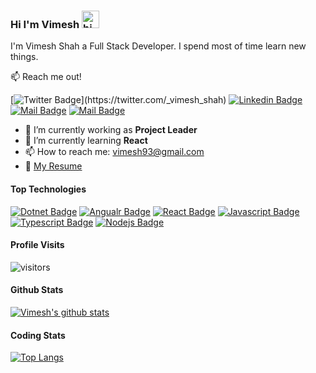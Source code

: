 ### Hi I'm Vimesh <img src="https://user-images.githubusercontent.com/1303154/88677602-1635ba80-d120-11ea-84d8-d263ba5fc3c0.gif" width="28px" alt="hi">

I'm Vimesh Shah a Full Stack Developer. I spend most of time learn new things.

:mailbox: Reach me out!

[![Twitter Badge](https://img.shields.io/badge/-@__vimesh__shah__-1ca0f1?style=flat&labelColor=1ca0f1&logo=twitter&logoColor=white&link=https://twitter.com/_vimesh_shah_)](https://twitter.com/_vimesh_shah) 
[![Linkedin Badge](https://img.shields.io/badge/-imvimeshshah-0e76a8?style=flat&labelColor=0e76a8&logo=linkedin&logoColor=white)](https://www.linkedin.com/in/imvimeshshah/)
[![Mail Badge](https://img.shields.io/badge/-@__vimesh__shah__-e84393?style=flat&labelColor=e84393&logo=instagram&logoColor=white)](https://instagram.com/_vimesh_shah_) 
[![Mail Badge](https://img.shields.io/badge/-vimesh93-c0392b?style=flat&labelColor=c0392b&logo=gmail&logoColor=white)](mailto:vimesh93@gmail.com)

- 🔭 I’m currently working as **Project Leader**
- 🌱 I’m currently learning **React**
- 📫 How to reach me: vimesh93@gmail.com
- :paperclip: [My Resume](https://github.com/vimesh-shah/Resume/raw/master/Vimesh%20Shah%20Resume.pdf)

#### Top Technologies

[![Dotnet Badge](https://img.shields.io/badge/-.NET-5C2D91?style=for-the-badge&labelColor=black&logo=.NET&logoColor=white)](#)
[![Angualr Badge](https://img.shields.io/badge/-Angualr-DD0031?style=for-the-badge&labelColor=black&logo=Angular&logoColor=DD0031)](#) 
[![React Badge](https://img.shields.io/badge/-React-61DBFB?style=for-the-badge&labelColor=black&logo=react&logoColor=61DBFB)](#) 
[![Javascript Badge](https://img.shields.io/badge/-Javascript-F0DB4F?style=for-the-badge&labelColor=black&logo=javascript&logoColor=F0DB4F)](#) 
[![Typescript Badge](https://img.shields.io/badge/-Typescript-007acc?style=for-the-badge&labelColor=black&logo=typescript&logoColor=007acc)](#)
 [![Nodejs Badge](https://img.shields.io/badge/-Nodejs-3C873A?style=for-the-badge&labelColor=black&logo=node.js&logoColor=3C873A)](#) 

#### Profile Visits

![visitors](https://visitor-badge.glitch.me/badge?page_id=vimesh-shah.vimesh-shah)

#### Github Stats

[![Vimesh's github stats](https://github-readme-stats.vercel.app/api?username=vimesh-shah&hide=contribs,prs&theme=tokyonight)](https://github.com/anuraghazra/github-readme-stats)

#### Coding Stats

[![Top Langs](https://github-readme-stats.vercel.app/api/top-langs/?username=vimesh-shah&theme=tokyonight)](https://github.com/anuraghazra/github-readme-stats)